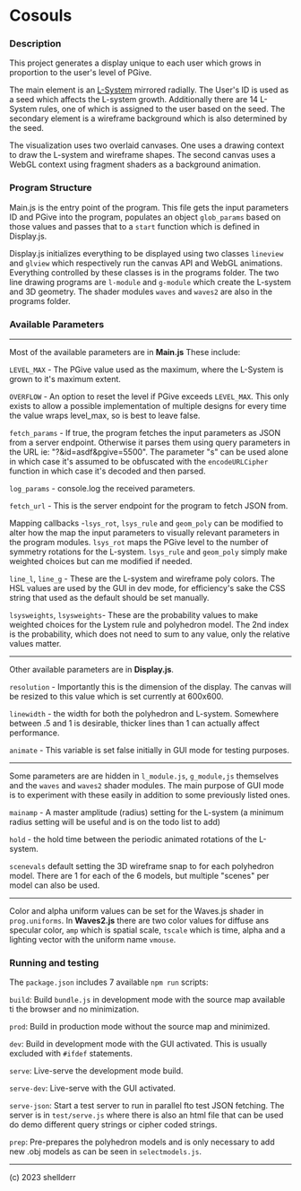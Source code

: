 # Cosouls 


### Description

This project generates a display unique to each user which grows in proportion to the user's level of PGive.

The main element is an [L-System](http://paulbourke.net/fractals/lsys/)  mirrored radially. The User's ID is used as a seed which affects the L-system growth. Additionally there are 14 L-System rules, one of which is assigned to the user based on the seed. The secondary element is a wireframe background which is also determined by the seed.

The visualization uses two overlaid canvases. One uses a drawing context to draw the L-system and wireframe shapes. The second canvas uses a WebGL context using fragment shaders as a background animation.

### Program Structure

Main.js is the entry point of the program. This file gets the input parameters ID and PGive into the program, populates an object `glob_params` based on those values and passes that to a `start` function which is defined in Display.js.

Display.js initializes everything to be displayed using two classes `lineview` and `glview` which respectively run the canvas API and WebGL animations. Everything controlled by these classes is in the programs folder. The two line drawing programs are `l-module` and `g-module` which create the L-system and 3D geometry. The shader modules `waves` and `waves2` are also in the programs folder.


### Available Parameters 

---

Most of the available parameters are in **Main.js** These include:

`LEVEL_MAX` - The PGive value used as the maximum, where the L-System is grown to it's maximum extent.

`OVERFLOW` - An option to reset the level if PGive exceeds `LEVEL_MAX`. This only exists to allow a possible implementation of multiple designs for every time the value wraps level_max, so is best to leave false.

`fetch_params` - If true, the program fetches the input parameters as JSON from a server endpoint. Otherwise it parses them using query parameters in the URL ie: "?&id=asdf&pgive=5500". The parameter "s" can be used alone in which case it's assumed to be obfuscated with the `encodeURLCipher` function in which case it's decoded and then parsed.

`log_params` - console.log the received parameters.

`fetch_url` - This is the server endpoint for the program to fetch JSON from.

Mapping callbacks -`lsys_rot`, `lsys_rule` and `geom_poly` can be modified to alter how the map the input parameters to visually relevant parameters in the program modules. `lsys_rot` maps the PGive level to the number of symmetry rotations for the L-system. `lsys_rule` and `geom_poly` simply make weighted choices but can me modified if needed. 

`line_l`, `line_g` - These are the L-system and wireframe poly colors. The HSL values are used by the GUI in dev mode, for efficiency's sake the CSS string that used as the default should be set manually.

`lsysweights`, `lsysweights`- These are the probability values to make weighted choices for the Lystem rule and polyhedron model. The 2nd index is the probability, which does not need to sum to any value, only the relative values matter.

---

Other available parameters are in **Display.js**. 

`resolution` - Importantly this is the dimension of the display. The canvas will be resized to this value which is set currently at 600x600.

`linewidth` - the width for both the polyhedron and L-system. Somewhere between .5 and 1 is desirable, thicker lines than 1 can actually affect performance.

`animate` - This variable is set false initially in GUI mode for testing purposes.

---

Some parameters are are hidden in `l_module.js`, `g_module,js` themselves and the `waves` and `waves2` shader modules. The main purpose of GUI mode is to experiment with these easily in addition to some previously listed ones.

`mainamp` - A master amplitude (radius) setting for the L-system (a minimum radius setting will be useful and is on the todo list to add)

`hold` - the hold time between the periodic animated rotations of the L-system.

`scenevals` default setting the 3D wireframe snap to for each polyhedron model. There are 1 for each of the 6 models, but multiple "scenes" per model can also be used.

---

Color and alpha uniform values can be set for the Waves.js shader in `prog.uniforms`. In **Waves2.js** there are two color values for diffuse ans specular color, `amp` which is spatial scale, `tscale` which is time, alpha and a lighting vector with the uniform name `vmouse`.

### Running and testing

The `package.json` includes 7 available `npm run` scripts:

`build`: Build `bundle.js` in development mode with the source map available ti the browser and no minimization.

`prod`: Build in production mode without the source map and minimized.

`dev`: Build in development mode with the GUI activated. This is usually excluded with `#ifdef` statements.

`serve`: Live-serve the development mode build.

`serve-dev`: Live-serve with the GUI activated.

`serve-json`: Start a test server to run in parallel fto test JSON fetching. The server is  in `test/serve.js` where there is also an html file that can be used do demo different query strings or cipher coded strings.

`prep`: Pre-prepares the polyhedron models and is only necessary to add new .obj models as can be seen in `selectmodels.js`.

---

(c) 2023 shellderr
